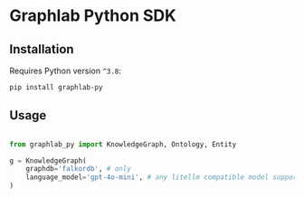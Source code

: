 # Graphlab Python SDK

## Installation

Requires Python version `^3.8`:

```bash
pip install graphlab-py
```

## Usage

```py

from graphlab_py import KnowledgeGraph, Ontology, Entity

g = KnowledgeGraph(
    graphdb='falkordb', # only
    language_model='gpt-4o-mini', # any litellm compatible model supported
)
```
